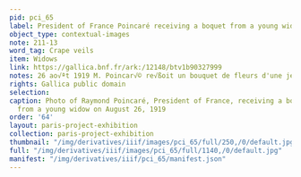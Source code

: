 ```yaml
---
pid: pci_65
label: President of France Poincaré receiving a boquet from a young widow
object_type: contextual-images
note: 211-13
word_tag: Crape veils
item: Widows
link: https://gallica.bnf.fr/ark:/12148/btv1b90327999
notes: 26 ao√ªt 1919 M. Poincar√© re√ßoit un bouquet de fleurs d'une jeune veuve
rights: Gallica public domain
selection: 
caption: Photo of Raymond Poincaré, President of France, receiving a boquet of flowers
  from a young widow on August 26, 1919
order: '64'
layout: paris-project-exhibition
collection: paris-project-exhibition
thumbnail: "/img/derivatives/iiif/images/pci_65/full/250,/0/default.jpg"
full: "/img/derivatives/iiif/images/pci_65/full/1140,/0/default.jpg"
manifest: "/img/derivatives/iiif/pci_65/manifest.json"
---
```

